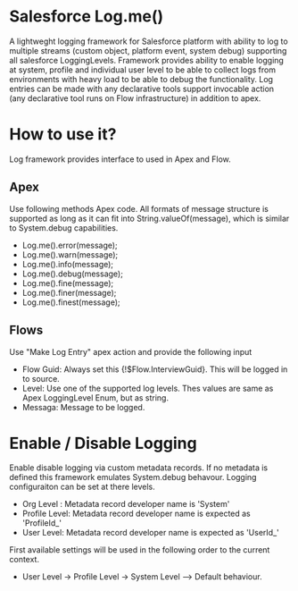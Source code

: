 # Salesforce Log.me()

A lightweght logging framework for Salesforce platform with ability to log to multiple streams (custom object, platform event, system debug) supporting all salesforce LoggingLevels. Framework provides ability to enable logging at system, profile and individual user level to be able to collect logs from environments with heavy load to be able to debug the functionality. Log entries can be made with any declarative tools support invocable action (any declarative tool runs on Flow infrastructure) in addition to apex.

# How to use it?
Log framework provides interface to used in Apex and Flow. 

## Apex
Use following methods Apex code. All formats of message structure is supported as long as it can fit into String.valueOf(message), which is similar to System.debug capabilities. 

- Log.me().error(message);
- Log.me().warn(message);
- Log.me().info(message);
- Log.me().debug(message);
- Log.me().fine(message);
- Log.me().finer(message);
- Log.me().finest(message);

## Flows

Use "Make Log Entry" apex action and provide the following input

- Flow Guid: Always set this {!$Flow.InterviewGuid}. This will be logged in to source. 
- Level: Use one of the supported log levels. Thes values are same as Apex LoggingLevel Enum, but as string. 
- Messaga: Message to be logged.

# Enable / Disable Logging

Enable disable logging via custom metadata records. If no metadata is defined this framework emulates System.debug behavour.  Logging configuraiton can be set at there levels. 
- Org Level : Metadata record developer name is 'System'
- Profile Level: Metadata record developer name is expected as 'ProfileId_<Profile Record Id>'
- User Level: Metadata record developer name is expected as 'UserId_<User Record Id>'

First available settings will be used in the following order to the current context.  
- User Level -> Profile Level -> System Level --> Default behaviour.  